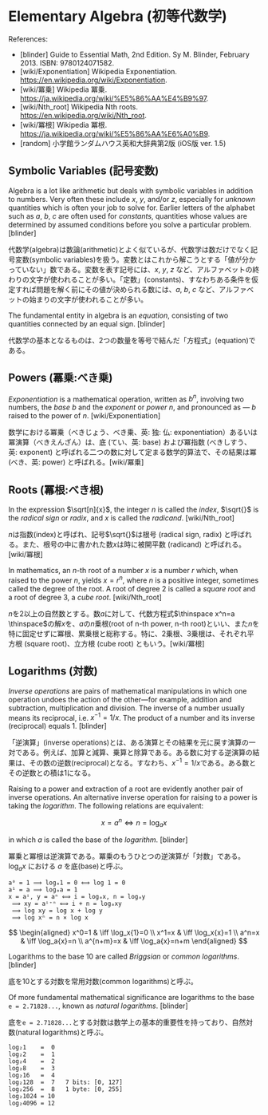 # Elementary Algebra (初等代数学)

References:

- [blinder] Guide to Essential Math, 2nd Edition. Sy M. Blinder, February 2013. ISBN: 9780124071582.
- [wiki/Exponentiation] Wikipedia Exponentiation. https://en.wikipedia.org/wiki/Exponentiation.
- [wiki/冪乗] Wikipedia 冪乗. https://ja.wikipedia.org/wiki/%E5%86%AA%E4%B9%97.
- [wiki/Nth_root] Wikipedia Nth roots. https://en.wikipedia.org/wiki/Nth_root.
- [wiki/冪根] Wikipedia 冪根. https://ja.wikipedia.org/wiki/%E5%86%AA%E6%A0%B9.
- [random] 小学館ランダムハウス英和大辞典第2版 (iOS版 ver. 1.5)

## Symbolic Variables (記号変数)

Algebra is a lot like arithmetic but deals with symbolic variables in addition to numbers. Very often these include $x$, $y$, and/or $z$, especially for *unknown* quantities which is often your job to solve for. Earlier letters of the alphabet such as $a$, $b$, $c$ are often used for *constants*, quantities whose values are determined by assumed conditions before you solve a particular problem. [blinder]

代数学(algebra)は数論(arithmetic)とよく似ているが、代数学は数だけでなく記号変数(symbolic variables)を扱う。変数とはこれから解こうとする「値が分かっていない」数である。変数を表す記号には、$x$, $y$, $z$ など、アルファベットの終わりの文字が使われることが多い。「定数」(constants)、すなわちある条件を仮定すれば問題を解く前にその値が決められる数には、$a$, $b$, $c$ など、アルファベットの始まりの文字が使われることが多い。

The fundamental entity in algebra is an *equation*, consisting of two quantities connected by an equal sign. [blinder]

代数学の基本となるものは、2つの数量を等号で結んだ「方程式」(equation)である。

## Powers (冪乗:べき乗)

*Exponentiation* is a mathematical operation, written as $b^n$, involving two numbers, the *base* $b$ and the *exponent* or *power* $n$, and pronounced as &mdash; $b$ raised to the power of $n$. [wiki/Exponentiation]

数学における冪乗（べきじょう、べき乗、英: 独: 仏: exponentiation）あるいは冪演算（べきえんざん）は、底 (てい、英: base) および冪指数 (べきしすう、英: exponent) と呼ばれる二つの数に対して定まる数学的算法で、その結果は冪 (べき、英: power) と呼ばれる。[wiki/冪乗]

## Roots (冪根:べき根)

In the expression $\sqrt[n]{x}$, the integer $n$ is called the *index*, $\sqrt{}$ is the *radical sign* or *radix*, and $x$ is called the *radicand*. [wiki/Nth_root]

$n$は指数(index)と呼ばれ、記号$\sqrt{}$は根号 (radical sign, radix) と呼ばれる。また、根号の中に書かれた数$x$は時に被開平数 (radicand) と呼ばれる。[wiki/冪根]

In mathematics, an $n$-th root of a number $x$ is a number $r$ which, when raised to the power $n$, yields $x=r^n$, where $n$ is a positive integer, sometimes called the degree of the root. A root of degree 2 is called a *square root* and a root of degree 3, a *cube root*. [wiki/Nth_root]

$n$を2以上の自然数とする。数$a$に対して、代数方程式$\thinspace x^n=a \thinspace$の解$x$を、$a$の$n$乗根(root of n-th power, n-th root)といい、また$n$を特に固定せずに冪根、累乗根と総称する。特に、2乗根、3乗根は、それぞれ平方根 (square root)、立方根 (cube root) ともいう。[wiki/冪根]

## Logarithms (対数)

*Inverse operations* are pairs of mathematical manipulations in which one operation undoes the action of the other—for example, addition and subtraction, multiplication and division. The inverse of a number usually means its reciprocal, i.e. $x^{-1}=1/x$. The product of a number and its inverse (reciprocal) equals 1. [blinder]

「逆演算」(inverse operations)とは、ある演算とその結果を元に戻す演算の一対である。例えば、加算と減算、乗算と除算である。ある数に対する逆演算の結果は、その数の逆数(reciprocal)となる。すなわち、$x^{-1}=1/x$である。ある数とその逆数との積は1になる。

Raising to a power and extraction of a root are evidently another pair of inverse operations. An alternative inverse operation for raising to a power is taking the *logarithm*. The following relations are equivalent:

$$x=a^n \iff n=\log_a{x}$$

in which $a$ is called the base of the *logarithm*. [blinder]

冪乗と冪根は逆演算である。冪乗のもうひとつの逆演算が「対数」である。$\log_a{x}$ における $a$ を底(base)と呼ぶ。

```
a⁰ = 1 ⟹ logₐ1 = 0 ⟺ log 1 = 0
a¹ = a ⟹ logₐa = 1
x = aⁱ, y = aⁿ ⟺ i = logₐx, n = logₐy
 ⟹ xy = aⁱ⁺ⁿ ⟺ i + n = logₐxy
 ⟹ log xy = log x + log y
 ⟹ log xⁿ = n × log x
```

$$
\begin{aligned}
x^0=1 & \iff \log_x{1}=0 \\
x^1=x & \iff \log_x{x}=1 \\
a^n=x & \iff \log_a{x}=n \\
a^{n+m}=x & \iff \log_a{x}=n+m
\end{aligned}
$$

Logarithms to the base 10 are called *Briggsian* or *common logarithms*. [blinder]

底を10とする対数を常用対数(common logarithms)と呼ぶ。

Of more fundamental mathematical significance are logarithms to the base `e = 2.71828...`, known as *natural logarithms*. [blinder]

底を`e = 2.71828...`とする対数は数学上の基本的重要性を持っており、自然対数(natural logarithms)と呼ぶ。

```
log₂1    =  0
log₂2    =  1
log₂4    =  2
log₂8    =  3
log₂16   =  4
log₂128  =  7   7 bits: [0, 127]
log₂256  =  8   1 byte: [0, 255]
log₂1024 = 10
log₂4096 = 12
```
